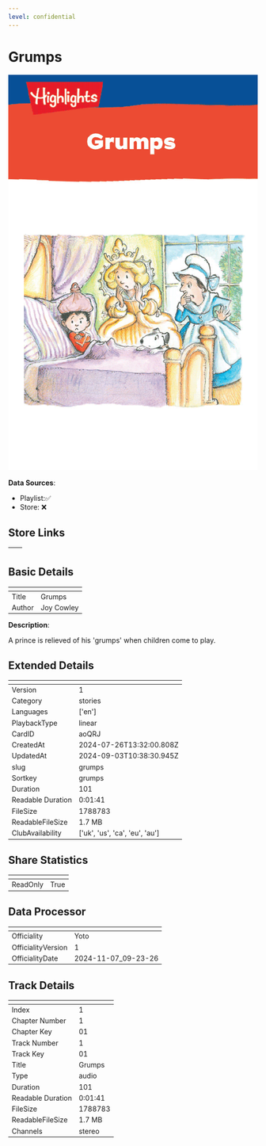 ```yaml
---
level: confidential
---
```

# Grumps

![card_[aoQRJ].png](../../img/cards/card_[aoQRJ].png)

**Data Sources**: 

- Playlist:✅
- Store: ❌


## Store Links

| <!-- --> | <!-- --> |
| - | - |


## Basic Details

| <!-- --> | <!-- --> |
| - | - |
| Title | Grumps |
| Author | Joy Cowley |

**Description**:

A prince is relieved of his 'grumps' when children come to play.


## Extended Details

| <!-- --> | <!-- --> |
| - | - |
| Version | 1 |
| Category | stories |
| Languages | ['en'] |
| PlaybackType | linear |
| CardID | aoQRJ |
| CreatedAt | 2024-07-26T13:32:00.808Z |
| UpdatedAt | 2024-09-03T10:38:30.945Z |
| slug | grumps |
| Sortkey | grumps |
| Duration | 101 |
| Readable Duration | 0:01:41 |
| FileSize | 1788783 |
| ReadableFileSize | 1.7 MB |
| ClubAvailability | ['uk', 'us', 'ca', 'eu', 'au'] |


## Share Statistics

| <!-- --> | <!-- --> |
| - | - |
| ReadOnly | True |


## Data Processor

| <!-- --> | <!-- --> |
| - | - |
| Officiality | Yoto
| OfficialityVersion | 1
| OfficialityDate | 2024-11-07_09-23-26


## Track Details

| <!-- --> | <!-- --> |
| - | - |
| Index | 1 |
| Chapter Number | 1 |
| Chapter Key | 01 |
| Track Number | 1 |
| Track Key | 01 |
| Title | Grumps |
| Type | audio |
| Duration | 101 |
| Readable Duration | 0:01:41 |
| FileSize | 1788783 |
| ReadableFileSize | 1.7 MB |
| Channels | stereo |

